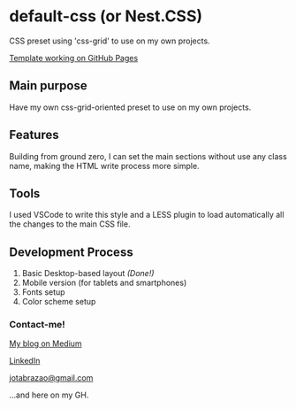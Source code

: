 # default-css (or Nest.CSS)

CSS preset using 'css-grid' to use on my own projects.

[Template working on GitHub Pages](https://juliobrazao.github.io/default-css/)

## Main purpose
Have my own css-grid-oriented preset to use on my own projects.

## Features
Building from ground zero, I can set the main sections without use any class name, making the HTML write process more simple.

## Tools
I used VSCode to write this style and a LESS plugin to load automatically all the changes to the main CSS file.

## Development Process

1. Basic Desktop-based layout *(Done!)*
2. Mobile version (for tablets and smartphones)
3. Fonts setup
4. Color scheme setup

### Contact-me!

[My blog on Medium](http://juliobrazao.com)

[LinkedIn](http://linked.in/in/juliobrazao)

[jotabrazao@gmail.com](mailto://jotabrazao@gmail.com)

...and here on my GH.

